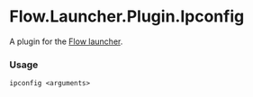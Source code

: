 Flow.Launcher.Plugin.Ipconfig
==================

A plugin for the [Flow launcher](https://github.com/Flow-Launcher/Flow.Launcher).

### Usage

    ipconfig <arguments>